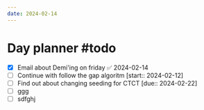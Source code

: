 ```yaml
---
date: 2024-02-14
---
```

# Day planner #todo 
- [x] Email about Demi'ing on friday ✅ 2024-02-14
- [ ] Continue with follow the gap algoritm  [start:: 2024-02-12]
- [ ] Find out about changing seeding for CTCT  [due:: 2024-02-22]
- [ ] ggg
- [ ] sdfghj